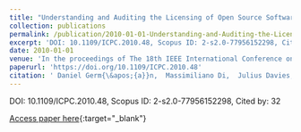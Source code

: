 ```yaml
---
title: "Understanding and Auditing the Licensing of Open Source Software Distributions"
collection: publications
permalink: /publication/2010-01-01-Understanding-and-Auditing-the-Licensing-of-Open-Source-Software-Distributions
excerpt: 'DOI: 10.1109/ICPC.2010.48, Scopus ID: 2-s2.0-77956152298, Cited by: 32'
date: 2010-01-01
venue: 'In the proceedings of The 18th IEEE International Conference on Program Comprehension, ICPC 2010, Braga, Minho, Portugal, June 30-July 2, 2010'
paperurl: 'https://doi.org/10.1109/ICPC.2010.48'
citation: ' Daniel Germ{\&apos;{a}}n,  Massimiliano Di,  Julius Davies, &quot;Understanding and Auditing the Licensing of Open Source Software Distributions.&quot; In the proceedings of The 18th IEEE International Conference on Program Comprehension, ICPC 2010, Braga, Minho, Portugal, June 30-July 2, 2010, 2010.'
---
```

DOI: 10.1109/ICPC.2010.48, Scopus ID: 2-s2.0-77956152298, Cited by: 32

[Access paper here](https://doi.org/10.1109/ICPC.2010.48){:target="_blank"}

